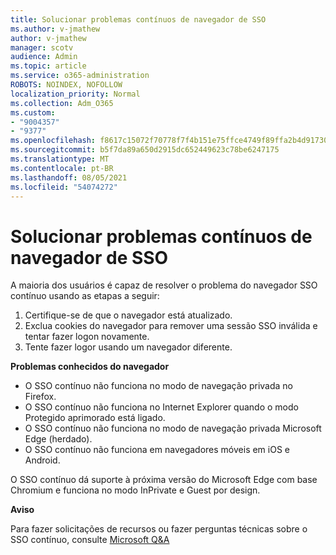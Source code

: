```yaml
---
title: Solucionar problemas contínuos de navegador de SSO
ms.author: v-jmathew
author: v-jmathew
manager: scotv
audience: Admin
ms.topic: article
ms.service: o365-administration
ROBOTS: NOINDEX, NOFOLLOW
localization_priority: Normal
ms.collection: Adm_O365
ms.custom:
- "9004357"
- "9377"
ms.openlocfilehash: f8617c15072f70778f7f4b151e75ffce4749f89ffa2b4d91730937c26aaeabbb
ms.sourcegitcommit: b5f7da89a650d2915dc652449623c78be6247175
ms.translationtype: MT
ms.contentlocale: pt-BR
ms.lasthandoff: 08/05/2021
ms.locfileid: "54074272"
---
```

# <a name="troubleshoot-seamless-single-sign-on-sso-browser-issues"></a>Solucionar problemas contínuos de navegador de SSO

A maioria dos usuários é capaz de resolver o problema do navegador SSO contínuo usando as etapas a seguir:

1. Certifique-se de que o navegador está atualizado.
2. Exclua cookies do navegador para remover uma sessão SSO inválida e tentar fazer logon novamente.
3. Tente fazer logor usando um navegador diferente.

**Problemas conhecidos do navegador**

- O SSO contínuo não funciona no modo de navegação privada no Firefox.
- O SSO contínuo não funciona no Internet Explorer quando o modo Protegido aprimorado está ligado.
- O SSO contínuo não funciona no modo de navegação privada Microsoft Edge (herdado).
- O SSO contínuo não funciona em navegadores móveis em iOS e Android.

O SSO contínuo dá suporte à próxima versão do Microsoft Edge com base Chromium e funciona no modo InPrivate e Guest por design.

**Aviso**

Para fazer solicitações de recursos ou fazer perguntas técnicas sobre o SSO contínuo, consulte [Microsoft Q&A](https://docs.microsoft.com/answers/topics/azure-ad-single-sign-on.html)
